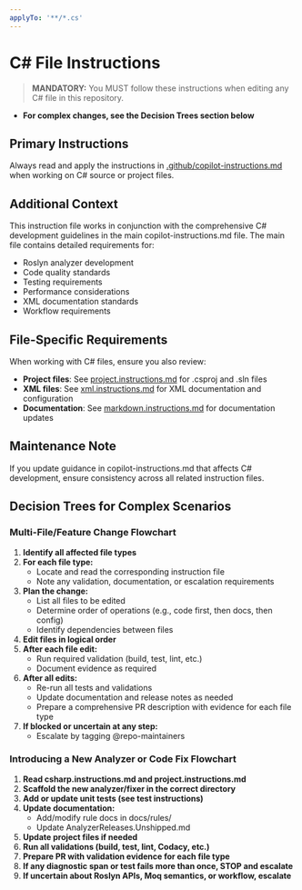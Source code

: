 ```yaml
---
applyTo: '**/*.cs'
---
```


# C# File Instructions

> **MANDATORY:** You MUST follow these instructions when editing any C# file in this repository.

- **For complex changes, see the Decision Trees section below**

## Primary Instructions

Always read and apply the instructions in [.github/copilot-instructions.md](../copilot-instructions.md) when working on C# source or project files.

## Additional Context

This instruction file works in conjunction with the comprehensive C# development guidelines in the main copilot-instructions.md file. The main file contains detailed requirements for:

- Roslyn analyzer development
- Code quality standards
- Testing requirements
- Performance considerations
- XML documentation standards
- Workflow requirements

## File-Specific Requirements

When working with C# files, ensure you also review:

- **Project files**: See [project.instructions.md](project.instructions.md) for .csproj and .sln files
- **XML files**: See [xml.instructions.md](xml.instructions.md) for XML documentation and configuration
- **Documentation**: See [markdown.instructions.md](markdown.instructions.md) for documentation updates

## Maintenance Note

If you update guidance in copilot-instructions.md that affects C# development, ensure consistency across all related instruction files.

## Decision Trees for Complex Scenarios

### Multi-File/Feature Change Flowchart

1. **Identify all affected file types**
2. **For each file type:**
   - Locate and read the corresponding instruction file
   - Note any validation, documentation, or escalation requirements
3. **Plan the change:**
   - List all files to be edited
   - Determine order of operations (e.g., code first, then docs, then config)
   - Identify dependencies between files
4. **Edit files in logical order**
5. **After each file edit:**
   - Run required validation (build, test, lint, etc.)
   - Document evidence as required
6. **After all edits:**
   - Re-run all tests and validations
   - Update documentation and release notes as needed
   - Prepare a comprehensive PR description with evidence for each file type
7. **If blocked or uncertain at any step:**
   - Escalate by tagging @repo-maintainers

### Introducing a New Analyzer or Code Fix Flowchart

1. **Read csharp.instructions.md and project.instructions.md**
2. **Scaffold the new analyzer/fixer in the correct directory**
3. **Add or update unit tests (see test instructions)**
4. **Update documentation:**
   - Add/modify rule docs in docs/rules/
   - Update AnalyzerReleases.Unshipped.md
5. **Update project files if needed**
6. **Run all validations (build, test, lint, Codacy, etc.)**
7. **Prepare PR with validation evidence for each file type**
8. **If any diagnostic span or test fails more than once, STOP and escalate**
9. **If uncertain about Roslyn APIs, Moq semantics, or workflow, escalate**
